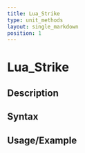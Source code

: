 ```yaml
---
title: Lua_Strike
type: unit_methods
layout: single_markdown
position: 1
---
```


# Lua_Strike

## Description

## Syntax

## Usage/Example


